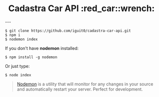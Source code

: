 <h1 align="center"> Cadastra Car API :red_car::wrench:</h1>
---

```
$ git clone https://github.com/iguit0/cadastra-car-api.git
$ npm i
$ nodemon index
```
If you don't have <b>nodemon</b> installed:
```
$ npm install -g nodemon
```
Or just type:
```
$ node index
```

> [Nodemon](https://nodemon.io/) is a utility that will monitor for any changes in your source and automatically restart your server. Perfect for development. 
